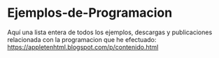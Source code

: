 # Ejemplos-de-Programacion
Aquí una lista entera de todos los ejemplos, descargas y publicaciones relacionada con la programacion que he efectuado:
https://appletenhtml.blogspot.com/p/contenido.html
